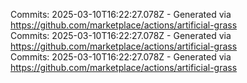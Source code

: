 Commits: 2025-03-10T16:22:27.078Z - Generated via https://github.com/marketplace/actions/artificial-grass
<br>
Commits: 2025-03-10T16:22:27.078Z - Generated via https://github.com/marketplace/actions/artificial-grass
<br>
Commits: 2025-03-10T16:22:27.078Z - Generated via https://github.com/marketplace/actions/artificial-grass
<br>
